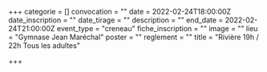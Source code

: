 +++
categorie = []
convocation = ""
date = 2022-02-24T18:00:00Z
date_inscription = ""
date_tirage = ""
description = ""
end_date = 2022-02-24T21:00:00Z
event_type = "creneau"
fiche_inscription = ""
image = ""
lieu = "Gymnase Jean Maréchal"
poster = ""
reglement = ""
title = "Rivière 19h / 22h Tous les adultes"

+++
